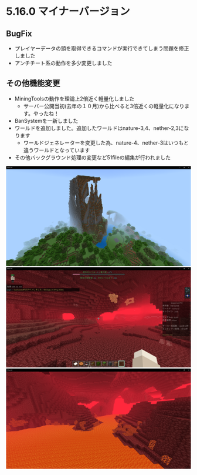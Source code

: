 # 5.16.0 マイナーバージョン
## BugFix

* プレイヤーデータの頭を取得できるコマンドが実行できてしまう問題を修正しました
* アンチチート系の動作を多少変更しました

## その他機能変更

* MiningToolsの動作を理論上2倍近く軽量化しました
  * サーバー公開当初(去年の１０月)から比べると3倍近くの軽量化になります。やったね！
* BanSystemを一新しました
* ワールドを追加しました。追加したワールドはnature-3,4、nether-2,3になります
  * ワールドジェネレーターを変更した為、nature-4、nether-3はいつもと違うワールドとなっています
* その他バックグラウンド処理の変更など51fileの編集が行われました

![](pictures/5.16.0/Minecraft_2022_02_01_3_18_29.png)
![](pictures/5.16.0/Minecraft_2022_02_01_3_21_45.png)
![](pictures/5.16.0/Minecraft_2022_02_01_3_23_23.png)